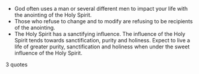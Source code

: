 - God often uses a man or several different men to impact your life with the anointing of the Holy Spirit.
 - Those who refuse to change and to modify are refusing to be recipients of the anointing.
 - The Holy Spirit has a sanctifying influence. The influence of the Holy Spirit tends towards sanctification, purity and holiness. Expect to live a life of greater purity, sanctification and holiness when under the sweet influence of the Holy Spirit.

3 quotes